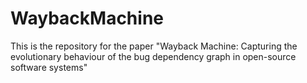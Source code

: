 # WaybackMachine
This is the repository for the paper "Wayback Machine: Capturing the evolutionary behaviour of the bug dependency graph in open-source software systems"
